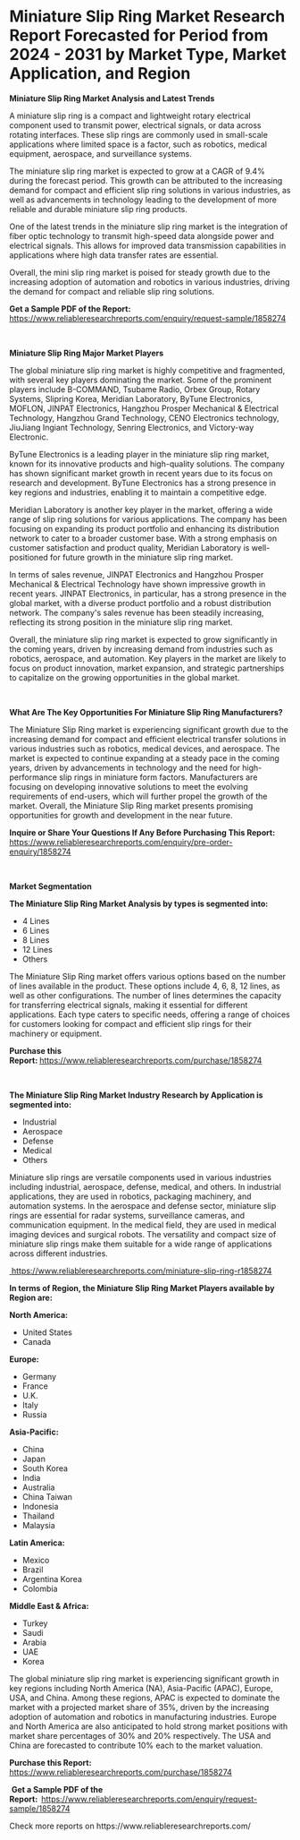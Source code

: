 <p><h1>Miniature Slip Ring Market Research Report Forecasted for Period from 2024 -  2031 by Market Type, Market Application, and Region</h1></p><p><strong>Miniature Slip Ring Market Analysis and Latest Trends</strong></p>
<p><p>A miniature slip ring is a compact and lightweight rotary electrical component used to transmit power, electrical signals, or data across rotating interfaces. These slip rings are commonly used in small-scale applications where limited space is a factor, such as robotics, medical equipment, aerospace, and surveillance systems.</p><p>The miniature slip ring market is expected to grow at a CAGR of 9.4% during the forecast period. This growth can be attributed to the increasing demand for compact and efficient slip ring solutions in various industries, as well as advancements in technology leading to the development of more reliable and durable miniature slip ring products.</p><p>One of the latest trends in the miniature slip ring market is the integration of fiber optic technology to transmit high-speed data alongside power and electrical signals. This allows for improved data transmission capabilities in applications where high data transfer rates are essential.</p><p>Overall, the mini slip ring market is poised for steady growth due to the increasing adoption of automation and robotics in various industries, driving the demand for compact and reliable slip ring solutions.</p></p>
<p><strong>Get a Sample PDF of the Report:&nbsp;</strong> <a href="https://www.reliableresearchreports.com/enquiry/request-sample/1858274">https://www.reliableresearchreports.com/enquiry/request-sample/1858274</a></p>
<p>&nbsp;</p>
<p><strong>Miniature Slip Ring Major Market Players</strong></p>
<p><p>The global miniature slip ring market is highly competitive and fragmented, with several key players dominating the market. Some of the prominent players include B-COMMAND, Tsubame Radio, Orbex Group, Rotary Systems, Slipring Korea, Meridian Laboratory, ByTune Electronics, MOFLON, JINPAT Electronics, Hangzhou Prosper Mechanical & Electrical Technology, Hangzhou Grand Technology, CENO Electronics technology, JiuJiang Ingiant Technology, Senring Electronics, and Victory-way Electronic.</p><p>ByTune Electronics is a leading player in the miniature slip ring market, known for its innovative products and high-quality solutions. The company has shown significant market growth in recent years due to its focus on research and development. ByTune Electronics has a strong presence in key regions and industries, enabling it to maintain a competitive edge.</p><p>Meridian Laboratory is another key player in the market, offering a wide range of slip ring solutions for various applications. The company has been focusing on expanding its product portfolio and enhancing its distribution network to cater to a broader customer base. With a strong emphasis on customer satisfaction and product quality, Meridian Laboratory is well-positioned for future growth in the miniature slip ring market.</p><p>In terms of sales revenue, JINPAT Electronics and Hangzhou Prosper Mechanical & Electrical Technology have shown impressive growth in recent years. JINPAT Electronics, in particular, has a strong presence in the global market, with a diverse product portfolio and a robust distribution network. The company's sales revenue has been steadily increasing, reflecting its strong position in the miniature slip ring market.</p><p>Overall, the miniature slip ring market is expected to grow significantly in the coming years, driven by increasing demand from industries such as robotics, aerospace, and automation. Key players in the market are likely to focus on product innovation, market expansion, and strategic partnerships to capitalize on the growing opportunities in the global market.</p></p>
<p>&nbsp;</p>
<p><strong>What Are The Key Opportunities For Miniature Slip Ring Manufacturers?</strong></p>
<p><p>The Miniature Slip Ring market is experiencing significant growth due to the increasing demand for compact and efficient electrical transfer solutions in various industries such as robotics, medical devices, and aerospace. The market is expected to continue expanding at a steady pace in the coming years, driven by advancements in technology and the need for high-performance slip rings in miniature form factors. Manufacturers are focusing on developing innovative solutions to meet the evolving requirements of end-users, which will further propel the growth of the market. Overall, the Miniature Slip Ring market presents promising opportunities for growth and development in the near future.</p></p>
<p><strong>Inquire or Share Your Questions If Any Before Purchasing This Report:</strong> <a href="https://www.reliableresearchreports.com/enquiry/pre-order-enquiry/1858274">https://www.reliableresearchreports.com/enquiry/pre-order-enquiry/1858274</a></p>
<p>&nbsp;</p>
<p><strong>Market Segmentation</strong></p>
<p><strong>The Miniature Slip Ring Market Analysis by types is segmented into:</strong></p>
<p><ul><li>4 Lines</li><li>6 Lines</li><li>8 Lines</li><li>12 Lines</li><li>Others</li></ul></p>
<p><p>The Miniature Slip Ring market offers various options based on the number of lines available in the product. These options include 4, 6, 8, 12 lines, as well as other configurations. The number of lines determines the capacity for transferring electrical signals, making it essential for different applications. Each type caters to specific needs, offering a range of choices for customers looking for compact and efficient slip rings for their machinery or equipment.</p></p>
<p><strong>Purchase this Report:&nbsp;</strong><a href="https://www.reliableresearchreports.com/purchase/1858274">https://www.reliableresearchreports.com/purchase/1858274</a></p>
<p>&nbsp;</p>
<p><strong>The Miniature Slip Ring Market Industry Research by Application is segmented into:</strong></p>
<p><ul><li>Industrial</li><li>Aerospace</li><li>Defense</li><li>Medical</li><li>Others</li></ul></p>
<p><p>Miniature slip rings are versatile components used in various industries including industrial, aerospace, defense, medical, and others. In industrial applications, they are used in robotics, packaging machinery, and automation systems. In the aerospace and defense sector, miniature slip rings are essential for radar systems, surveillance cameras, and communication equipment. In the medical field, they are used in medical imaging devices and surgical robots. The versatility and compact size of miniature slip rings make them suitable for a wide range of applications across different industries.</p></p>
<p><a href="https://www.reliableresearchreports.com/miniature-slip-ring-r1858274">&nbsp;https://www.reliableresearchreports.com/miniature-slip-ring-r1858274</a></p>
<p><strong>In terms of Region, the Miniature Slip Ring Market Players available by Region are:</strong></p>
<p>
    <p> <strong> North America: </strong>
        <ul>
            <li>United States</li>
            <li>Canada</li>
        </ul>
        </p> 
    <p> <strong> Europe: </strong>
        <ul>
            <li>Germany</li>
            <li>France</li>
            <li>U.K.</li>
            <li>Italy</li>
            <li>Russia</li>
        </ul>
        </p> 
    <p> <strong> Asia-Pacific: </strong>
        <ul>
            <li>China</li>
            <li>Japan</li>
            <li>South Korea</li>
            <li>India</li>
            <li>Australia</li>
            <li>China Taiwan</li>
            <li>Indonesia</li>
            <li>Thailand</li>
            <li>Malaysia</li>
        </ul>
        </p> 
    <p> <strong> Latin America: </strong>
        <ul>
            <li>Mexico</li>
            <li>Brazil</li>
            <li>Argentina Korea</li>
            <li>Colombia</li>
        </ul>
        </p> 
    <p> <strong> Middle East & Africa: </strong>
        <ul>
            <li>Turkey</li>
            <li>Saudi</li>
            <li>Arabia</li>
            <li>UAE</li>
            <li>Korea</li>
        </ul>
    </p>
    </p>
<p><p>The global miniature slip ring market is experiencing significant growth in key regions including North America (NA), Asia-Pacific (APAC), Europe, USA, and China. Among these regions, APAC is expected to dominate the market with a projected market share of 35%, driven by the increasing adoption of automation and robotics in manufacturing industries. Europe and North America are also anticipated to hold strong market positions with market share percentages of 30% and 20% respectively. The USA and China are forecasted to contribute 10% each to the market valuation.</p></p>
<p><strong>Purchase this Report: </strong><a href="https://www.reliableresearchreports.com/purchase/1858274">https://www.reliableresearchreports.com/purchase/1858274</a></p>
<p>&nbsp;<strong>Get a Sample PDF of the Report:&nbsp;&nbsp;</strong><a href="https://www.reliableresearchreports.com/enquiry/request-sample/1858274">https://www.reliableresearchreports.com/enquiry/request-sample/1858274</a></p>
<p><strong></strong></p>
<p>Check more reports on https://www.reliableresearchreports.com/</p>